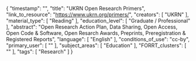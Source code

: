 {
    "timestamp": "",
    "title": "UKRN Open Research Primers",
    "link_to_resource": "https://www.ukrn.org/primers/",
    "creators": [
        "UKRN"
    ],
    "material_type": [
        "Reading"
    ],
    "education_level": [
        "Graduate / Professional"
    ],
    "abstract": "Open Research Action Plan, Data Sharing, Open Access, Open Code & Software, Open Resarch Awards, Preprints, Preregistration & Registered Reports",
    "language": [
        "English"
    ],
    "conditions_of_use": "cc-by",
    "primary_user": [
        ""
    ],
    "subject_areas": [
        "Education"
    ],
    "FORRT_clusters": [
        ""
    ],
    "tags": [
        "Research"
    ]
}